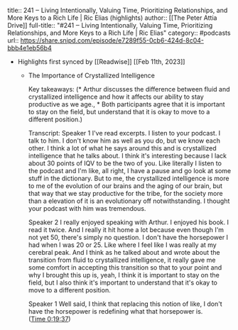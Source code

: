 title:: 241 ‒ Living Intentionally, Valuing Time, Prioritizing Relationships, and More Keys to a Rich Life | Ric Elias (highlights)
author:: [[The Peter Attia Drive]]
full-title:: "\#241 ‒ Living Intentionally, Valuing Time, Prioritizing Relationships, and More Keys to a Rich Life | Ric Elias"
category:: #podcasts
url:: https://share.snipd.com/episode/e7289f55-0cb6-424d-8c04-bbb4e1eb56b4

- Highlights first synced by [[Readwise]] [[Feb 11th, 2023]]
	- The Importance of Crystallized Intelligence
	  
	  Key takeaways:
	  (* Arthur discusses the difference between fluid and crystallized intelligence and how it affects our ability to stay productive as we age., * Both participants agree that it is important to stay on the field, but understand that it is okay to move to a different position.)
	  
	  Transcript:
	  Speaker 1
	  I've read excerpts. I listen to your podcast. I talk to him. I don't know him as well as you do, but we know each other. I think a lot of what he says around this and is crystallized intelligence that he talks about. I think it's interesting because I lack about 30 points of IQV to be the two of you. Like literally I listen to the podcast and I'm like, all right, I have a pause and go look at some stuff in the dictionary. But to me, the crystallized intelligence is more to me of the evolution of our brains and the aging of our brain, but that way that we stay productive for the tribe, for the society more than a elevation of it is an evolutionary off notwithstanding. I thought your podcast with him was tremendous.
	  
	  Speaker 2
	  I really enjoyed speaking with Arthur. I enjoyed his book. I read it twice. And I really it hit home a lot because even though I'm not yet 50, there's simply no question. I don't have the horsepower I had when I was 20 or 25. Like where I feel like I was really at my cerebral peak. And I think as he talked about and wrote about the transition from fluid to crystallized intelligence, it really gave me some comfort in accepting this transition so that to your point and why I brought this up is, yeah, I think it is important to stay on the field, but I also think it's important to understand that it's okay to move to a different position.
	  
	  Speaker 1
	  Well said, I think that replacing this notion of like, I don't have the horsepower is redefining what that horsepower is. ([Time 0:19:37](https://share.snipd.com/snip/ec65b163-75c9-4b16-a6b1-6f7ec23626f7))